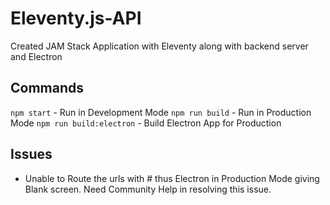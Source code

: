 # Eleventy.js-API
Created JAM Stack Application with Eleventy along with backend server and Electron

## Commands
`npm start`              - Run in Development Mode
`npm run build`          - Run in Production Mode
`npm run build:electron` - Build Electron App for Production

## Issues
- Unable to Route the urls with # thus Electron in Production Mode giving Blank screen. Need Community Help in resolving this issue.